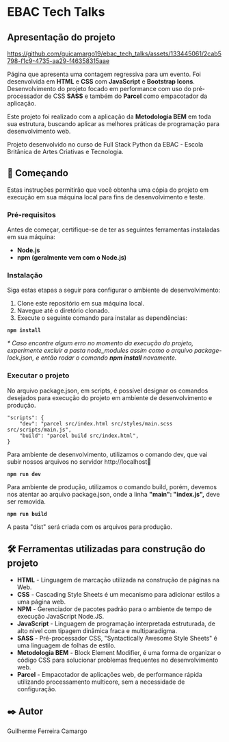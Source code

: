 # EBAC Tech Talks

## Apresentação do projeto

https://github.com/guicamargo19/ebac_tech_talks/assets/133445061/2cab5798-f1c9-4735-aa29-f46358315aae

Página que apresenta uma contagem regressiva para um evento. Foi desenvolvida em **HTML** e **CSS** com **JavaScript**
e **Bootstrap Icons**. Desenvolvimento do projeto focado em performance com uso do pré-processador de CSS **SASS** e
também do **Parcel** como empacotador da aplicação.

Este projeto foi realizado com a aplicação da **Metodologia BEM** em toda sua estrutura, buscando aplicar as melhores
práticas de programação para desenvolvimento web.

Projeto desenvolvido no curso de Full Stack Python da EBAC - Escola Britânica de Artes Criativas e Tecnologia.

## 🚀 Começando

Estas instruções permitirão que você obtenha uma cópia do projeto em execução em sua máquina local para fins de
desenvolvimento e teste.

### Pré-requisitos

Antes de começar, certifique-se de ter as seguintes ferramentas instaladas em sua máquina:

- **Node.js**
- **npm (geralmente vem com o Node.js)**

### Instalação

Siga estas etapas a seguir para configurar o ambiente de desenvolvimento:

1. Clone este repositório em sua máquina local.
2. Navegue até o diretório clonado.
3. Execute o seguinte comando para instalar as dependências:

  **``npm install``**

<i>* Caso encontre algum erro no momento da execução do projeto, experimente excluir a pasta node_modules assim como o
arquivo package-lock.json, e então rodar o comando **npm install** novamente.</i>

### Executar o projeto

No arquivo package.json, em scripts, é possível designar os comandos desejados para execução do projeto em ambiente
de desenvolvimento e produção.

    "scripts": {
        "dev": "parcel src/index.html src/styles/main.scss src/scripts/main.js",
        "build": "parcel build src/index.html",
    }

Para ambiente de desenvolvimento, utilizamos o comando dev, que vai subir nossos arquivos no servidor
http://localhost:1234:
 
  **``npm run dev``**

Para ambiente de produção, utilizamos o comando build, porém, devemos nos atentar ao arquivo package.json, onde a
linha **"main": "index.js",** deve ser removida.

  **``npm run build``**

A pasta "dist" será criada com os arquivos para produção.

## 🛠️ Ferramentas utilizadas para construção do projeto

* **HTML** - Linguagem de marcação utilizada na construção de páginas na Web.
* **CSS** - Cascading Style Sheets é um mecanismo para adicionar estilos a uma página web.
* **NPM** - Gerenciador de pacotes padrão para o ambiente de tempo de execução JavaScript Node.JS.
* **JavaScript** - Linguagem de programação interpretada estruturada, de alto nível com tipagem dinâmica fraca e multiparadigma.
* **SASS** - Pré-processador CSS, "Syntactically Awesome Style Sheets" é uma linguagem de folhas de estilo.
* **Metodologia BEM** - Block Element Modifier, é uma forma de organizar o código CSS para solucionar problemas frequentes no desenvolvimento web.
* **Parcel** - Empacotador de aplicações web, de performance rápida utilizando processamento multicore, sem a necessidade de configuração.

## ✒️ Autor

Guilherme Ferreira Camargo
